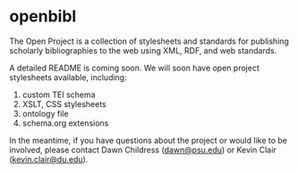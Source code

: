 openbibl
========

The Open <bibl> Project is a collection of stylesheets and standards for publishing scholarly bibliographies to the web using XML, RDF, and web standards.

A detailed README is coming soon. We will soon have open <bibl> project stylesheets available, including:
1) custom TEI schema
2) XSLT, CSS stylesheets
3) ontology file
4) schema.org extensions

In the meantime, if you have questions about the project or would like to be involved, please contact Dawn Childress (dawn@psu.edu) or Kevin Clair (kevin.clair@du.edu).
